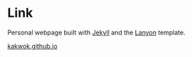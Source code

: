 # Link  

Personal webpage built with [Jekyll](https://jekyllrb.com/) and the [Lanyon](https://github.com/poole/lanyon) template.

[kakwok.github.io](kakwok.github.io)

